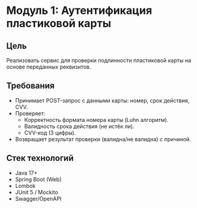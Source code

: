 # Модуль 1: Аутентификация пластиковой карты

## Цель
Реализовать сервис для проверки подлинности пластиковой карты на основе переданных реквизитов.

## Требования
- Принимает POST-запрос с данными карты: номер, срок действия, CVV.
- Проверяет:
    - Корректность формата номера карты (Luhn алгоритм).
    - Валидность срока действия (не истёк ли).
    - CVV-код (3 цифры).
- Возвращает результат проверки (валидна/не валидна) с причиной.

## Стек технологий
- Java 17+
- Spring Boot (Web)
- Lombok
- JUnit 5 / Mockito
- Swagger/OpenAPI
